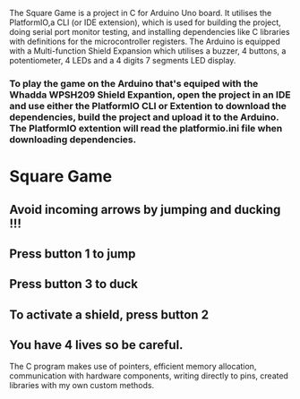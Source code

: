 The Square Game is a project in C for Arduino Uno board. 
It utilises the PlatformIO,a CLI (or IDE extension), which is used for building the project, doing serial port monitor testing, and installing dependencies like C libraries with definitions for the microcontroller registers. 
The Arduino is equipped with a Multi-function Shield Expansion which utilises a buzzer, 4 buttons, a potentiometer, 4 LEDs and a 4 digits 7 segments LED display.

### To play the game on the Arduino that's equiped with the Whadda WPSH209 Shield Expantion, open the project in an IDE and use either the PlatformIO CLI or Extention to download the dependencies, build the project and upload it to the Arduino. The PlatformIO extention will read the platformio.ini file when downloading dependencies.

# Square Game

## Avoid incoming arrows by jumping and ducking !!!
## Press button 1 to jump
## Press button 3 to duck
## To activate a shield, press button 2

## You have 4 lives so be careful.

The C program makes use of pointers, efficient memory allocation, communication with hardware components, writing directly to pins, created libraries with my own custom methods. 
